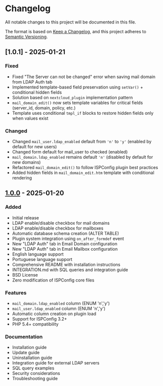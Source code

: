 # Changelog

All notable changes to this project will be documented in this file.

The format is based on [Keep a Changelog](https://keepachangelog.com/en/1.0.0/),
and this project adheres to [Semantic Versioning](https://semver.org/spec/v2.0.0.html).

## [1.0.1] - 2025-01-21

### Fixed
- Fixed "The Server can not be changed" error when saving mail domain from LDAP Auth tab
- Implemented template-based field preservation using `setVar()` + conditional hidden fields
- Solution based on `nextcloud_plugin` implementation pattern
- `mail_domain_edit()` now sets template variables for critical fields (server_id, domain, policy, etc.)
- Template uses conditional `tmpl_if` blocks to restore hidden fields only when values exist

### Changed
- Changed `mail_user.ldap_enabled` default from `'n'` to `'y'` (enabled by default for new users)
- Changed form default for mail_user to checked (enabled)
- `mail_domain.ldap_enabled` remains default `'n'` (disabled by default for new domains)
- Refactored `mail_domain_edit()` to follow ISPConfig plugin best practices
- Added hidden fields in `mail_domain_edit.htm` template with conditional rendering

## [1.0.0] - 2025-01-20

### Added
- Initial release
- LDAP enable/disable checkbox for mail domains
- LDAP enable/disable checkbox for mailboxes
- Automatic database schema creation (ALTER TABLE)
- Plugin system integration using `on_after_formdef` event
- New "LDAP Auth" tab in Email Domain configuration
- New "LDAP Auth" tab in Email Mailbox configuration
- English language support
- Portuguese language support
- Comprehensive README with installation instructions
- INTEGRATION.md with SQL queries and integration guide
- BSD License
- Zero modification of ISPConfig core files

### Features
- `mail_domain.ldap_enabled` column (ENUM 'n','y')
- `mail_user.ldap_enabled` column (ENUM 'n','y')
- Automatic column creation on plugin load
- Support for ISPConfig 3.2+
- PHP 5.4+ compatibility

### Documentation
- Installation guide
- Update guide
- Uninstallation guide
- Integration guide for external LDAP servers
- SQL query examples
- Security considerations
- Troubleshooting guide

[1.0.0]: https://github.com/seu-usuario/ispconfig3-ldap-auth-addon/releases/tag/v1.0.0
